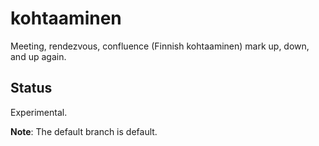 # kohtaaminen

Meeting,  rendezvous, confluence (Finnish kohtaaminen) mark up, down, and up again.

## Status

Experimental.

**Note**: The default branch is default.
